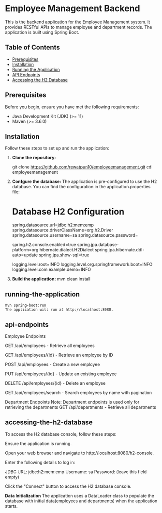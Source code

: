 # Employee Management Backend

This is the backend application for the Employee Management system. It provides RESTful APIs to manage employee and department records. The application is built using Spring Boot.

## Table of Contents

- [Prerequisites](#prerequisites)
- [Installation](#installation)
- [Running the Application](#running-the-application)
- [API Endpoints](#api-endpoints)
- [Accessing the H2 Database](#accessing-the-h2-database)

## Prerequisites

Before you begin, ensure you have met the following requirements:

- Java Development Kit (JDK) (>= 11)
- Maven (>= 3.6.0)

## Installation

Follow these steps to set up and run the application:

1. **Clone the repository:**

   git clone https://github.com/rewatpun10/employeemanagement.git
   cd employeemanagement

2.  **Confgure the database:**
    The application is pre-configured to use the H2 database. 
    You can find the configuration in the application.properties file:

    # Database H2 Configuration
    spring.datasource.url=jdbc:h2:mem:emp
    spring.datasource.driverClassName=org.h2.Driver
    spring.datasource.username=sa
    spring.datasource.password=
    
    spring.h2.console.enabled=true
    spring.jpa.database-platform=org.hibernate.dialect.H2Dialect
    spring.jpa.hibernate.ddl-auto=update
    spring.jpa.show-sql=true
    
    logging.level.root=INFO
    logging.level.org.springframework.boot=INFO
    logging.level.com.example.demo=INFO

3.  **Build the application:**
     mvn clean install

## running-the-application
    mvn spring-boot:run
    The application will run at http://localhost:8080.

## api-endpoints

Employee Endpoints

GET /api/employees - Retrieve all employees

GET /api/employees/{id} - Retrieve an employee by ID

POST /api/employees - Create a new employee

PUT /api/employees/{id} - Update an existing employee

DELETE /api/employees/{id} - Delete an employee

GET /api/employees/search - Search employees by name with pagination

Department Endpoints
Note: Department endpoints is used only for retrieving the departments
GET /api/departments - Retrieve all departments

## accessing-the-h2-database
To access the H2 database console, follow these steps:

Ensure the application is running.

Open your web browser and navigate to http://localhost:8080/h2-console.

Enter the following details to log in:

JDBC URL: jdbc:h2:mem:emp
Username: sa
Password: (leave this field empty)

Click the "Connect" button to access the H2 database console.

**Data Initialization**
The application uses a DataLoader class to populate the database with initial data(employees and departments) when the application starts.